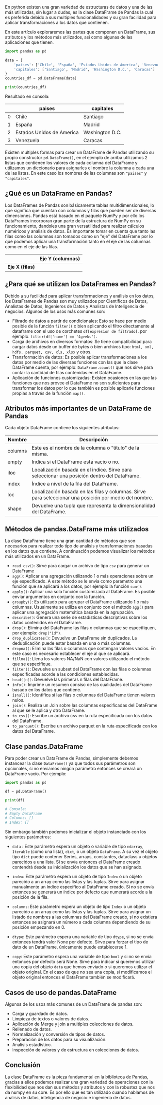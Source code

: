 En python existen una gran variedad de estructuras de datos y una de las más utilizadas, sin lugar a dudas, es la clase DataFrame de Pandas la cual es preferida debido a sus multiples funcionalidades y su gran facilidad para aplicar transformaciones a los datos que contienen.
    

En este artículo exploraremos las partes que componen un DataFrame, sus atributos y los métodos más utilizados, así como algunas de las aplicaciones que tienen.

```python
import pandas as pd
  
data = {
    'paises': ['Chile', 'España', 'Estados Unidos de America', 'Venezuela'], 
    'capitales': ['Santiago', 'Madrid', 'Washington D.C.', 'Caracas']
}
countries_df = pd.DataFrame(data)

print(countries_df) 
```

Resultado en consola:

|     | paises | capitales |
| --- | --- | --- |
| 0   | Chile | Santiago |
| 1   | España | Madrid |
| 2   | Estados Unidos de America | Washington D.C. |
| 3   | Venezuela | Caracas |

Existen multiples formas para crear un DataFrame de Pandas utilizando su propio constructor `pd.DataFrame()`, en el ejemplo de arriba utilizamos 2 listas que contienen los valores de cada columna del DataFrame y utilizamos un diccionario para asignarles el nombre la columna a cada una de las listas. En este caso los nombres de las columnas son `"paises"` y `"capitales"`.

## ¿Qué es un DataFrame en Pandas?

Los DataFrames de Pandas son básicamente tablas multidimensionales, lo que significa que cuentan con columnas y filas que pueden ser de diversas dimensiones. Pandas está basado en el paquete NumPy y por ello los DataFrames incorporan gran parte de la estructura de NumPy en su funcionamiento, dandoles una gran versatilidad para realizar cálculos numéricos y analisis de datos.
Es importante tomar en cuenta que tanto las filas como las columnas son tomados como un "eje" del DataFrame por lo que podemos aplicar una transformación tanto en el eje de las columnas como en el eje de las filas.

|     | Eje Y (columnas) |
| --- | --- |
| **Eje X (filas)** |     |

## ¿Para qué se utilizan los DataFrames en Pandas?

Debido a su facilidad para aplicar transformaciones y análisis en los datos, los DataFrames de Pandas son muy utilizados por Cientificos de Datos, Analistas de Datos, Ingenieros de Datos y Analistas de Inteligencia de negocios.
Algunos de los usos más comunes son:

- Filtrado de datos a partir de condicionales: Esto se hace por medio posible de la función `filter()` o bien aplicando el filtro directamente al dataframe con el uso de corchetes `df[expresion de filtrado]`.
    por ejemplo: `filter(df['name'] == '4geeks')`.
- Carga de archivos en diversos formatos: Se tiene compatibilidad para cargar datos desde un buffer de bytes o bien archivos tipo: `html, xml, hdfs, parquet, csv, xls, xlsx` y otros.
- Transformación de datos: Es posible aplicar transformaciones a los datos por medio de las diversas funciones con las que la clase DataFrame cuenta, por ejemplo: `DataFrame.count()` que nos sirve para contar la cantidad de filas contenidas en el DataFrame.
- Aplicación de funciones customizadas: Existen ocasiones en las que las funciones que nos provee el DataFrame no son suficientes para transformar los datos por lo que también es posible aplicarle funciones propias a través de la función `map()`.

## Atributos más importantes de un DataFrame de Pandas

Cada objeto DataFrame contiene los siguientes atributos:

| Nombre | Descripción |
| --- | --- |
| columns | Este es el nombre de la columna o "título" de la misma. |
| empty | Indica si el DataFrame está vacio o no. |
| iloc | Localización basada en el indice. Sirve para seleccionar una posición dentro del DataFrame. |
| index | Índice a nivel de la fila del DataFrame. |
| loc | Localización basada en las filas y columnas. Sirve para seleccionar una posición por medio del nombre. |
| shape | Devuelve una tupla que representa la dimensionalidad del DataFrame. |

## Métodos de pandas.DataFrame más utilizados

La clase DataFrame tiene una gran cantidad de métodos que son necesarios para realizar todo tipo de analisis y transformaciones basadas en los datos que contiene. A continuación podemos visualizar los métodos más utilizados en un DataFrame.

- `read_csv()`: Sirve para cargar un archivo de tipo `csv` para generar un DataFrame
- `agg()`: Aplicar una agregación utilizando 1 o más operaciones sobre un eje especificado. A este método se le envía como parametro una función que se aplicará a los datos, por ejemplo la función `sum()`.
- `apply()`: Aplicar una sola función customizada al DataFrame. Es posible enviar argumentos en conjunto con la función.
- `groupby()`: Es utilizado para agrupar el DataFrame utilizando 1 o más columnas. Usualmente se utiliza en conjunto con el método `agg()` para aplicar una agregación matemática basada en la agrupación.
- `describe()`: Genera una serie de estadísticas descriptivas sobre los datos contenidos en el DataFrame.
- `drop()`: Elimina del DataFrame las filas o columnas que se especifiquen, por ejemplo: `drop("id")`.
- `drop_duplicates()`: Devuelve un DataFrame sin duplicados. La deduplicación puede estar basada en una o más columnas.
- `dropna()`: Elimina las filas o columnas que contengan valores vacíos. En este caso es necesario establecer el eje al que se aplicará.
- `fillna()`: Llena los valores NA/NaN con valores utilizando el método que se especifique.
- `filter()`: Devuelve un subset del DataFrame con las filas o columnas especificadas acorde a las condiciones establecidas.
- `head([n])`: Devuelve las primeras n filas del DataFrame.
- `info()`: Imprime un resumen consiso de las cualidades del DataFrame basado en los datos que contiene.
- `isnull()`: Identifica si las filas o columnas del DataFrame tienen valores nulos.
- `join()`: Realiza un Join sobre las columnas especificadas del DataFrame al que se le aplica y otro DataFrame.
- `to_csv()`: Escribe un archivo csv en la ruta especificada con los datos del DataFrame.
- `to_parquet()`: Escribe un archivo parquet en la ruta especificada con los datos del DataFrame.

## Clase pandas.DataFrame

Para poder crear un DataFrame de Pandas, simplemente debemos instancear la clase `DataFrame()` ya que todos sus parámetros son opcionales, si no enviamos ningún parámetro entonces se creará un DataFrame vacío. Por ejemplo:

```python
import pandas as pd

df = pd.DataFrame()

print(df)

# Consola:
# Empty DataFrame
# Columns: []
# Index: []
```

Sin embargo también podemos inicializar el objeto instanciado con los siguientes parámetros:

- `data` :
    Este parámetro espera un objeto o variable de tipo `ndarray`, `Iterable` (como una lista), `dict`, o un objeto `DataFrame`. A su vez el objeto tipo `dict` puede contener Series, arrays, constantes, dataclass u objetos parecidos a una lista.
    Si se envía entonces el DataFrame creado contendrá desde su inicialización los datos que se han asignado.
    
- `index`:
    Este parámetro espera un objeto de tipo `Index` o un objeto parecido a un array como las listas y las tuplas.
    Sirve para asignar manualmente un índice específico al DataFrame creado. Si no se envía entonces se generará un índice por defecto que numerará acorde a la posición de la fila.
    
- `columns`:
    Este parámetro espera un objeto de tipo `Index` o un objeto parecido a un array como las listas y las tuplas.
    Sirve para asignar un listado de nombres a las columnas del DataFrame creado, si no existiera entonces se asignará un número a cada columna dependiendo de su posición empezando en 0.
    
- `dtype`:
    Este parámetro espera una variable de tipo `dtype`, si no se envía entonces tendrá valor None por defecto.
    Sirve para forzar el tipo de dato de un DataFrame, únicamente puede establecerse 1.
    
- `copy`:
    Este parámetro espera una variable de tipo `bool` y si no se envía entonces por defecto será None.
    Sirve para indicar si queremos utilizar una copia del objeto `data` que hemos enviado o si queremos utilizar el objeto original. En el caso de que no sea una copia, si modificamos el objeto original entonces el DataFrame también se modificará.
    

## Casos de uso de pandas.DataFrame

Algunos de los usos más comunes de un DataFrame de pandas son:

- Carga y guardado de datos.
- Limpieza de textos o valores de datos.
- Aplicación de Merge y join a multiples colecciones de datos.
- Rellenado de datos.
- Normalización y conversión de tipos de datos.
- Preparación de los datos para su visualización.
- Analisis estadístico.
- Inspección de valores y de estructura en colecciones de datos.

## Conclusión

La clase DataFrame es la pieza fundamental en la biblioteca de Pandas, gracias a ellos podemos realizar una gran variedad de operaciones con la flexibilidad que nos dan sus métodos y atributos y con la robustez que nos da numpy en su core.
Es por ello que es tan utilizado cuando hablamos de analisis de datos, inteligencia de negocio e ingeniería de datos.
